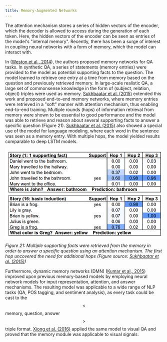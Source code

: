```yaml
---
title: Memory-Augmented Networks
---
```


The attention mechanism stores a series of hidden vectors of the encoder, which the decoder is allowed to access during the generation of each token. Here, the hidden vectors of the encoder can be seen as entries of the model's "internal memory". Recently, there has been a surge of interest in coupling neural networks with a form of memory, which the model can interact with.

In ([Weston et al., 2014](https://arxiv.org/abs/1410.3916)), the authors proposed memory networks for QA tasks. In synthetic QA, a series of statements (memory entries) were provided to the model as potential supporting facts to the question. The model learned to retrieve one entry at a time from memory based on the question and previously retrieved memory. In large-scale realistic QA, a large set of commonsense knowledge in the form of (subject, relation, object) triples were used as memory. [Sukhbaatar et al. (2015)](https://papers.nips.cc/paper/5846-end-to-end-memory-networks.pdf) extended this work and proposed end-to-end memory networks, where memory entries were retrieved in a "soft" manner with attention mechanism, thus enabling end-to-end training. Multiple rounds (hops) of information retrieval from memory were shown to be essential to good performance and the model was able to retrieve and reason about several supporting facts to answer a specific question (Figure 21). [Sukhbaatar et al. (2015)](https://papers.nips.cc/paper/5846-end-to-end-memory-networks.pdf) also showed a special use of the model for language modeling, where each word in the sentence was seen as a memory entry. With multiple hops, the model yielded results comparable to deep LSTM models.

![alt txt](img/hops.png)

*Figure 21: Multiple supporting facts were retrieved from the memory in order to answer a specific question using an attention mechanism. The first hop uncovered the need for additional hops (Figure source: [Sukhbaatar et al. (2015)](https://papers.nips.cc/paper/5846-end-to-end-memory-networks.pdf))*

Furthermore, dynamic memory networks (DMN) ([Kumar et al., 2015](https://arxiv.org/abs/1506.07285)) improved upon previous memory-based models by employing neural network models for input representation, attention, and answer mechanisms. The resulting model was applicable to a wide range of NLP tasks (QA, POS tagging, and sentiment analysis), as every task could be cast to the $$<$$memory, question, answer$$>$$ triple format. [Xiong et al. (2016)](https://arxiv.org/abs/1603.01417) applied the same model to visual QA and proved that the memory module was applicable to visual signals. 